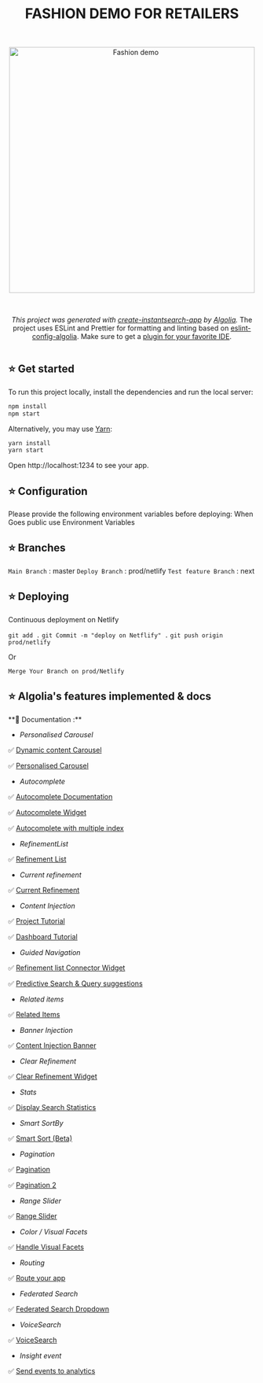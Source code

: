 
<div style="display:flex; justify-content:center; flex-direction:column; text-align:center;">
<h1 style="font-family='Helvetica'; font-size=18px; font-weight=bold; color=grey;">FASHION DEMO FOR RETAILERS</h1>

<img src="https://i.ibb.co/b3FwNnp/Screenshot-2021-03-09-at-10-41-49.png" alt="Fashion demo" width="500" style="margin: 2rem auto"/>

_This project was generated with [create-instantsearch-app](https://github.com/algolia/create-instantsearch-app) by [Algolia](https://algolia.com)._
The project uses ESLint and Prettier for formatting and linting based on [eslint-config-algolia](https://github.com/algolia/eslint-config-algolia#formatting-prettier). Make sure to get a [plugin for your favorite IDE](http://eslint.org/docs/user-guide/integrations.html#editors).

</div>


<h2 style="font-family='Helvetica'; font-size=15px; font-weight=bold; color=grey;">⭐️ Get started</h2>

To run this project locally, install the dependencies and run the local server:

```sh
npm install
npm start
```

Alternatively, you may use [Yarn](https://http://yarnpkg.com/):

```sh
yarn install
yarn start
```

Open http://localhost:1234 to see your app.


<h2 style="font-family='Helvetica'; font-size=15px; font-weight=bold; color=grey;">⭐️ Configuration</h2>

Please provide the following environment variables before deploying:
When Goes public use Environment Variables

<h2 style="font-family='Helvetica'; font-size=15px; font-weight=bold; color=grey;">⭐️ Branches</h2>

`Main Branch` : master
`Deploy Branch` : prod/netlify
`Test feature Branch` : next


<h2 style="font-family='Helvetica'; font-size=15px; font-weight=bold; color=grey;">⭐️ Deploying</h2>

Continuous deployment on Netlify

`git add .`
`git Commit -m "deploy on Netflify" .`
`git push origin prod/netlify`

Or

`Merge Your Branch on prod/Netlify`



<h2 style="font-family='Helvetica'; font-size=15px; font-weight=bold; color=grey; margin-top=2rem;">⭐️ Algolia's features implemented & docs</h2>

<div style="text-align=left">
**📙 Documentation :**

 - *Personalised Carousel*

✅ [Dynamic content Carousel](https://www.algolia.com/doc/guides/solutions/gallery/dynamic-content-carousels/)

✅ [Personalised Carousel](https://www.algolia.com/doc/guides/getting-insights-and-analytics/personalization/personalizing-results/)


 - *Autocomplete*

✅ [Autocomplete Documentation](https://autocomplete.algolia.com/) 

✅ [Autocomplete Widget](https://www.algolia.com/doc/api-reference/widgets/autocomplete/js/)
 
✅ [Autocomplete with multiple index](https://www.algolia.com/doc/guides/building-search-ui/ui-and-ux-patterns/multi-index-search/js/#search-in-multiple-indices) 

- *RefinementList*

✅ [Refinement List](https://www.algolia.com/doc/api-reference/widgets/refinement-list/js/) 

- *Current refinement*

✅ [Current Refinement](https://www.algolia.com/doc/api-reference/widgets/current-refinements/js/) 

- *Content Injection*

✅ [Project Tutorial](https://docs.google.com/document/d/1zHbjhogqDZPLMyu9D0AVlT_rhEalv61tkYPo9U1k0Co/edit#) 

✅ [Dashboard Tutorial](https://algolia.atlassian.net/wiki/spaces/PK/pages/1370489151/IN+REVIEW+Content+Injection+in+Results+With+Query+Rules)

- *Guided Navigation*

✅ [Refinement list Connector Widget](https://www.algolia.com/doc/api-reference/widgets/refinement-list/js/#connector)

✅ [Predictive Search & Query suggestions](https://www.algolia.com/doc/guides/solutions/gallery/predictive-search-suggestions/) 

- *Related items*

✅ [Related Items](https://www.algolia.com/doc/guides/solutions/gallery/related-items/) 

- *Banner Injection*

✅ [Content Injection Banner](https://www.algolia.com/doc/guides/managing-results/rules/merchandising-and-promoting/how-to/add-banners/) 

- *Clear Refinement*

✅ [Clear Refinement Widget](https://www.algolia.com/doc/api-reference/widgets/clear-refinements/js/) 

- *Stats*

✅ [Display Search Statistics](https://www.algolia.com/doc/api-reference/widgets/stats/js/) 

- *Smart SortBy*

✅ [Smart Sort (Beta)](https://docs.google.com/document/d/1hqQdWT38BBfU9_OKWfZpM5I1ga-nPyG8FcW2OSXYAe0/edit#) 

- *Pagination*

✅ [Pagination](https://www.algolia.com/doc/guides/building-search-ui/ui-and-ux-patterns/pagination/js/)
 
✅ [Pagination 2](https://www.algolia.com/doc/api-reference/widgets/pagination/js/) 

 - *Range Slider*

✅ [Range Slider](https://www.algolia.com/doc/api-reference/widgets/range-slider/js/) 

 - *Color / Visual Facets*

✅ [Handle Visual Facets](https://www.algolia.com/doc/guides/solutions/gallery/visual-facets/) 

- *Routing*

✅ [Route your app](https://www.algolia.com/doc/guides/building-search-ui/going-further/routing-urls/js/) 

- *Federated Search*

✅ [Federated Search Dropdown](https://www.algolia.com/doc/guides/solutions/gallery/federated-search/) 

- *VoiceSearch*

✅ [VoiceSearch](https://www.algolia.com/doc/api-reference/widgets/voice-search/js/) 

- *Insight event*

✅ [Send events to analytics](https://www.algolia.com/doc/guides/building-search-ui/going-further/send-insights-events/js/)
</div>
